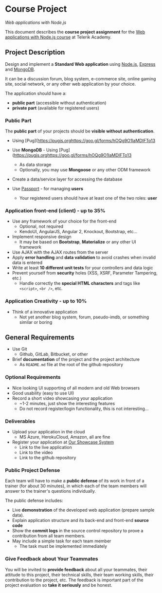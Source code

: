 # Course Project
_Web applications with Node.js_

This document describes the **course project assignment** for the [Web applications with Node.js course](telerikacademy.com/courses/courses/Details/400) at Telerik Academy.

## Project Description

Design and implement a **Standard Web application** using [Node.js](http://nodejs.org), [Express](expressjs.com) and [MongoDB](https://www.mongodb.com/).  

It can be a discussion forum, blog system, e-commerce site, online gaming site, social network, or any other web application by your choice.

The application should have a:

- **public part** (accessible without authentication)
- **private part** (available for registered users)

### Public Part

The **public part** of your projects should be **visible without authentication**.
  - Using [Pug](https://pugjs.orghttps://goo.gl/forms/hOQg9O1laMDIFTo13
- Use **MongoDB**  - Using [Pug](https://pugjs.orghttps://goo.gl/forms/hOQg9O1laMDIFTo13

  - As data storage
  - Optionally, you may use **Mongoose** or any other ODM framework
- Create a data/service layer for accessing the database
- Use [Passport](http://passportjs.org/) - for managing **users**
  - Your registered users should have at least one of the two roles: **user**

### Application front-end (client) - **up to 35%**

- Use any framework of your choice for the front-end
  - Optional, not required
  - KendoUI, AngularJS, Angular 2, Knockout, Bootstrap, etc...
- Implement responsive design
  - It may be based on **Bootstrap**, **Materialize** or any other UI framework
- Use AJAX with the AJAX routes from the server
- Apply **error handling** and **data validation** to avoid crashes when invalid data is entered
- Write at least **10 different unit tests** for your controllers and data logic
- Prevent yourself from **security** holes (XSS, XSRF, Parameter Tampering, etc.)
  - Handle correctly the **special HTML characters** and tags like `<script>`, `<br />`, etc.

### Application Creativity - **up to 10%**

- Think of a innovative application
  - Not yet another blog system, forum, pseudo-imdb, or something similar or boring

##  General Requirements

- Use Git
  - Github, GitLab, Bitbucket, or other
- Brief **documentation** of the project and the project architecture
  - As `README.md` file at the root of the github repository

### Optional Requirements

- Nice looking UI supporting of all modern and old Web browsers
- Good usability (easy to use UI)
- Record a short video showcasing your application
  - ~1-2 minutes, just show the interesting features
  - Do not record register/login functionality, this is not interesting...

### Deliverables

- Upload your application in the cloud
  - MS Azure, HerokuCloud, Amazon, all are fine
- Register your application at [Our Showcase System](http://best.telerikacademy.com)
  - Link to the live application
  - Link to the video
  - Link to the github repository

### Public Project Defense

Each team will have to make a **public defense** of its work in front of a trainer (for about 30 minutes), in which each of the team members will answer to the trainer's questions individually.

The public defense includes:

- Live **demonstration** of the developed web application (prepare sample data).
- Explain application structure and its back-end and front-end **source code**
- Show the **commit logs** in the source control repository to prove a contribution from all team members.
- May include a simple task for each team member
  - The task must be implemented immediately

### Give Feedback about Your Teammates

You will be invited to **provide feedback** about all your teammates, their attitude to this project, their technical skills, their team working skills, their contribution to the project, etc.
The feedback is important part of the project evaluation so **take it seriously** and be honest.
